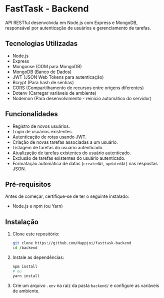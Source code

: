 # FastTask - Backend

API RESTful desenvolvida em Node.js com Express e MongoDB, responsável por autenticação de usuários e gerenciamento de tarefas.

## Tecnologias Utilizadas

* Node.js
* Express
* Mongoose (ODM para MongoDB)
* MongoDB (Banco de Dados)
* JWT (JSON Web Tokens para autenticação)
* Bcrypt (Para hash de senhas)
* CORS (Compartilhamento de recursos entre origens diferentes)
* Dotenv (Carregar variáveis de ambiente)
* Nodemon (Para desenvolvimento - reinício automático do servidor)

## Funcionalidades

* Registro de novos usuários.
* Login de usuários existentes.
* Autenticação de rotas usando JWT.
* Criação de novas tarefas associadas a um usuário.
* Listagem de tarefas do usuário autenticado.
* Atualização de tarefas existentes do usuário autenticado.
* Exclusão de tarefas existentes do usuário autenticado.
* Formatação automática de datas (`createdAt`, `updatedAt`) nas respostas JSON.

## Pré-requisitos

Antes de começar, certifique-se de ter o seguinte instalado:

* Node.js e npm (ou Yarn)

## Instalação

1.  Clone este repositório:

    ```bash
    git clone https://github.com/Happjoi/fasttask-backend
    cd /backend
    ```

2.  Instale as dependências:

    ```bash
    npm install
    # ou
    yarn install
    ```

3.  Crie um arquivo `.env` na raiz da pasta `backend/` e configure as variáveis de ambiente.

